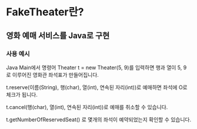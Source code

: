<h1>FakeTheater란?</h1>

<h2>영화 예매 서비스를 Java로 구현</h2>

<h3>사용 예시</h3>
<p>Java Main에서 명령어 Theater t = new Theater(5, 9)를 입력하면 행과 열이 5, 9 로 이루어진 영화관 좌석표가 만들어집니다.</p>
<p>t.reserve(이름(String), 행(char), 열(int), 연속된 자리(int))로 예매하면 좌석에 O로 체크가 됩니다.</p>
<p>t.cancel(행(char), 열(int), 연속된 자리(int))로 예매를 취소할 수 있습니다.<p>
<p>t.getNumberOfReservedSeat() 로 몇개의 좌석이 예약되었는지 확인할 수 있습니다.</p>
